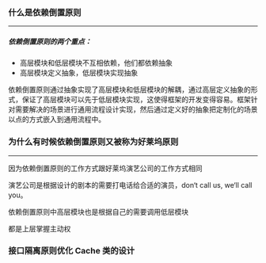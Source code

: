 ### 什么是依赖倒置原则

------

##### 依赖倒置原则的两个重点：

- 高层模块和低层模块不互相依赖，他们都依赖抽象
- 高层模块定义抽象，低层模块实现抽象

依赖倒置原则通过抽象实现了高层模块和低层模块的解耦，通过高层定义抽象的形式，保证了高层模块可以先于低层模块实现，这使得框架的开发变得容易。框架针对需要解决的场景进行通用流程设计实现，然后通过定义好的抽象把定制化的场景以点的方式嵌入到通用流程中。

### 为什么有时候依赖倒置原则又被称为好莱坞原则

------

因为依赖倒置原则的工作方式跟好莱坞演艺公司的工作方式相同

演艺公司是根据设计的剧本的需要打电话给合适的演员，don‘t call us, we‘ll call you。

依赖倒置原则中高层模块也是根据自己的需要调用低层模块

都是上层掌握主动权

### 接口隔离原则优化 Cache 类的设计

[](https://github.com/Mr-House/ArchitecturalPractice/blob/master/CacheClass.png)